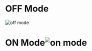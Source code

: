 # OFF Mode
![off  mode](https://user-images.githubusercontent.com/101244018/164433244-9c9f1fc2-116e-46f9-b73a-1a7d45ba3991.png)
# ON Mode![on mode](https://user-images.githubusercontent.com/101244018/164433306-1a50c9aa-2c3c-4169-b341-7a1d563b2c32.png)

